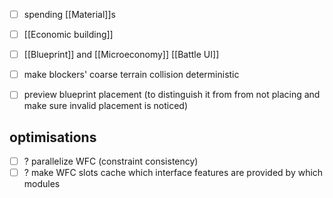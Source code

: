 - [ ] spending [[Material]]s
- [ ] [[Economic building]]
- [ ] [[Blueprint]] and [[Microeconomy]] [[Battle UI]]

- [ ] make blockers' coarse terrain collision deterministic
- [ ] preview blueprint placement (to distinguish it from from not placing and make sure invalid placement is noticed)
## optimisations
- [ ] ? parallelize WFC (constraint consistency)
- [ ] ? make WFC slots cache which interface features are provided by which modules
